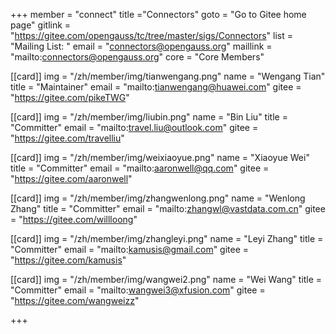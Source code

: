 +++
member = "connect"
title ="Connectors"
goto = "Go to Gitee home page"
gitlink = "https://gitee.com/opengauss/tc/tree/master/sigs/Connectors"
list = "Mailing List: "
email = "connectors@opengauss.org"
maillink = "mailto:connectors@opengauss.org"
core = "Core Members"

[[card]]
img = "/zh/member/img/tianwengang.png"
name = "Wengang Tian"
title = "Maintainer"
email = "mailto:tianwengang@huawei.com"
gitee = "https://gitee.com/pikeTWG"

[[card]]
img = "/zh/member/img/liubin.png"
name = "Bin Liu"
title = "Committer"
email = "mailto:travel.liu@outlook.com"
gitee = "https://gitee.com/travelliu"

[[card]]
img = "/zh/member/img/weixiaoyue.png"
name = "Xiaoyue Wei"
title = "Committer"
email = "mailto:aaronwell@qq.com"
gitee = "https://gitee.com/aaronwell"


[[card]]
img = "/zh/member/img/zhangwenlong.png"
name = "Wenlong Zhang"
title = "Committer"
email = "mailto:zhangwl@vastdata.com.cn"
gitee = "https://gitee.com/willloong"


[[card]]
img = "/zh/member/img/zhangleyi.png"
name = "Leyi Zhang"
title = "Committer"
email = "mailto:kamusis@gmail.com"
gitee = "https://gitee.com/kamusis"


[[card]]
img = "/zh/member/img/wangwei2.png"
name = "Wei Wang"
title = "Committer"
email = "mailto:wangwei3@xfusion.com"
gitee = "https://gitee.com/wangweizz"



+++